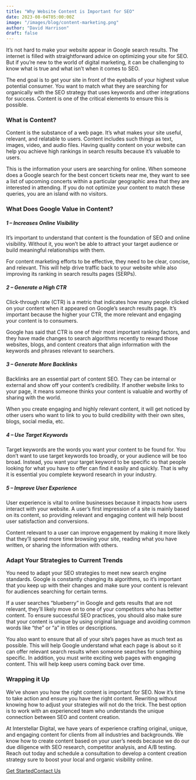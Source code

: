 ```yaml
---
title: "Why Website Content is Important for SEO"
date: 2023-08-04T05:00:00Z
image: "/images/blog/content-marketing.png"
author: "David Harrison"
draft: false
---
```


It’s not hard to make your website appear in Google search results. The internet is filled with straightforward advice on optimizing your site for SEO. But if you’re new to the world of digital marketing, it can be challenging to know what is true and what isn’t when it comes to SEO.

The end goal is to get your site in front of the eyeballs of your highest value potential consumer. You want to match what they are searching for organically with the SEO strategy that uses keywords and other integrations for success. Content is one of the critical elements to ensure this is possible.


### What is Content?

Content is the substance of a web page. It’s what makes your site useful, relevant, and relatable to users. Content includes such things as text, images, video, and audio files. Having quality content on your website can help you achieve high rankings in search results because it’s valuable to users.

This is the information your users are searching for online. When someone does a Google search for the best concert tickets near me, they want to see a list of upcoming concerts within a particular geographic area that they are interested in attending. If you do not optimize your content to match these queries, you are an island with no visitors.

### What Does Google Value in Content?

##### 1 – Increases Online Visibility

It’s important to understand that content is the foundation of SEO and online visibility. Without it, you won’t be able to attract your target audience or build meaningful relationships with them.

For content marketing efforts to be effective, they need to be clear, concise, and relevant. This will help drive traffic back to your website while also improving its ranking in search results pages (SERPs).

##### 2 – Generate a High CTR

Click-through rate (CTR) is a metric that indicates how many people clicked on your content when it appeared on Google’s search results page. It’s important because the higher your CTR, the more relevant and engaging your content is to consumers.

Google has said that CTR is one of their most important ranking factors, and they have made changes to search algorithms recently to reward those websites, blogs, and content creators that align information with the keywords and phrases relevant to searchers.

<!--
> Lorem ipsum dolor sit amet, consectetur adipisci elit, sed eiusmod tempor incidunt ut labore et dolore magna aliqua. Ut enim ad minim veniam, quis nostrum
>
> <cite>Esther Howard</cite><br> <span>CEO & Founder</span>
-->
##### 3 – Generate More Backlinks

Backlinks are an essential part of content SEO. They can be internal or external and show off your content’s credibility. If another website links to your page, it means someone thinks your content is valuable and worthy of sharing with the world.

When you create engaging and highly relevant content, it will get noticed by other users who want to link to you to build credibility with their own sites, blogs, social media, etc.

##### 4 – Use Target Keywords

Target keywords are the words you want your content to be found for. You don’t want to use target keywords too broadly, or your audience will be too broad. Instead, you want your target keyword to be specific so that people looking for what you have to offer can find it easily and quickly. That is why it is essential you complete keyword research in your industry.

##### 5 – Improve User Experience

User experience is vital to online businesses because it impacts how users interact with your website. A user’s first impression of a site is mainly based on its content, so providing relevant and engaging content will help boost user satisfaction and conversions.

Content relevant to a user can improve engagement by making it more likely that they’ll spend more time browsing your site, reading what you have written, or sharing the information with others.

### Adapt Your Strategies to Current Trends

You need to adapt your SEO strategies to meet new search engine standards. Google is constantly changing its algorithms, so it’s important that you keep up with their changes and make sure your content is relevant for audiences searching for certain terms.

If a user searches “blueberry” in Google and gets results that are not relevant, they’ll likely move on to one of your competitors who has better content. To ensure successful SEO practices, you should also make sure that your content is unique by using original language and avoiding common words like “the” or “a” in titles or descriptions.

You also want to ensure that all of your site’s pages have as much text as possible. This will help Google understand what each page is about so it can offer relevant search results when someone searches for something specific. In addition, you must write exciting web pages with engaging content. This will help keep users coming back over time.

### Wrapping it Up

We’ve shown you how the right content is important for SEO. Now it’s time to take action and ensure you have the right content. Rewriting without knowing how to adjust your strategies will not do the trick. The best option is to work with an experienced team who understands the unique connection between SEO and content creation.

At Interstellar Digital, we have years of experience crafting original, unique, and engaging content for clients from all industries and backgrounds. We know how to create content based on your user’s needs because we do our due diligence with SEO research, competitor analysis, and A/B testing. Reach out today and schedule a consultation to develop a content creation strategy sure to boost your local and organic visibility online.
      <nav><a data-aos="fade-up-sm" id="js-seo_page2_cta" href="/interstellar-website/contact/" data-n55-enchanted-cta="" data-n55-enchanted-cta-ambient="emit" data-n55-sodapop-id="js-soda-getintouch" data-n55-enchanted-cta-dont-touch="true" data-n55-enchanted-cta-shape-off="true" data-n55-enchanted-cta-hover-an="true" data-n55-enchanted-cta-size="large" data-n55-theme="brand" data-n55-wired4sound-click="vibrate"><span data-n55-wired4sound-hover="3">Get Started</span><span>Contact Us</span></a></nav>

